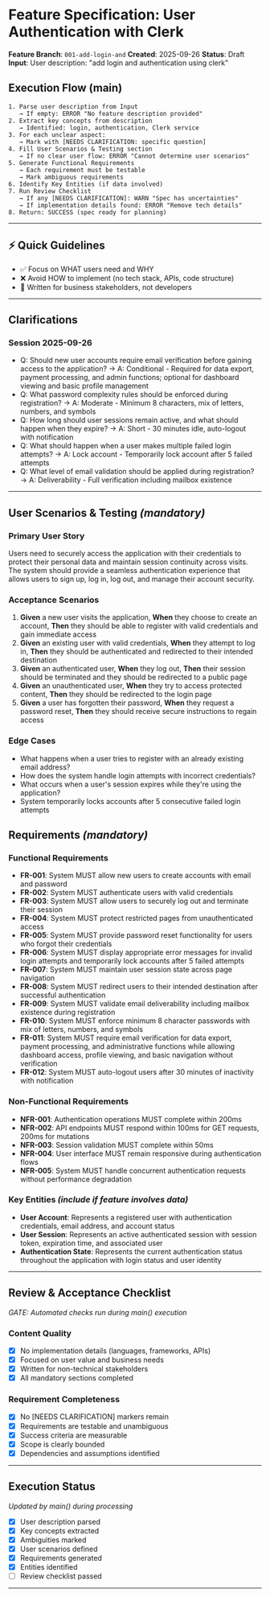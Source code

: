 # Feature Specification: User Authentication with Clerk

**Feature Branch**: `001-add-login-and`
**Created**: 2025-09-26
**Status**: Draft
**Input**: User description: "add login and authentication using clerk"

## Execution Flow (main)
```
1. Parse user description from Input
   → If empty: ERROR "No feature description provided"
2. Extract key concepts from description
   → Identified: login, authentication, Clerk service
3. For each unclear aspect:
   → Mark with [NEEDS CLARIFICATION: specific question]
4. Fill User Scenarios & Testing section
   → If no clear user flow: ERROR "Cannot determine user scenarios"
5. Generate Functional Requirements
   → Each requirement must be testable
   → Mark ambiguous requirements
6. Identify Key Entities (if data involved)
7. Run Review Checklist
   → If any [NEEDS CLARIFICATION]: WARN "Spec has uncertainties"
   → If implementation details found: ERROR "Remove tech details"
8. Return: SUCCESS (spec ready for planning)
```

---

## ⚡ Quick Guidelines
- ✅ Focus on WHAT users need and WHY
- ❌ Avoid HOW to implement (no tech stack, APIs, code structure)
- 👥 Written for business stakeholders, not developers

---

## Clarifications

### Session 2025-09-26
- Q: Should new user accounts require email verification before gaining access to the application? → A: Conditional - Required for data export, payment processing, and admin functions; optional for dashboard viewing and basic profile management
- Q: What password complexity rules should be enforced during registration? → A: Moderate - Minimum 8 characters, mix of letters, numbers, and symbols
- Q: How long should user sessions remain active, and what should happen when they expire? → A: Short - 30 minutes idle, auto-logout with notification
- Q: What should happen when a user makes multiple failed login attempts? → A: Lock account - Temporarily lock account after 5 failed attempts
- Q: What level of email validation should be applied during registration? → A: Deliverability - Full verification including mailbox existence

---

## User Scenarios & Testing *(mandatory)*

### Primary User Story
Users need to securely access the application with their credentials to protect their personal data and maintain session continuity across visits. The system should provide a seamless authentication experience that allows users to sign up, log in, log out, and manage their account security.

### Acceptance Scenarios
1. **Given** a new user visits the application, **When** they choose to create an account, **Then** they should be able to register with valid credentials and gain immediate access
2. **Given** an existing user with valid credentials, **When** they attempt to log in, **Then** they should be authenticated and redirected to their intended destination
3. **Given** an authenticated user, **When** they log out, **Then** their session should be terminated and they should be redirected to a public page
4. **Given** an unauthenticated user, **When** they try to access protected content, **Then** they should be redirected to the login page
5. **Given** a user has forgotten their password, **When** they request a password reset, **Then** they should receive secure instructions to regain access

### Edge Cases
- What happens when a user tries to register with an already existing email address?
- How does the system handle login attempts with incorrect credentials?
- What occurs when a user's session expires while they're using the application?
- System temporarily locks accounts after 5 consecutive failed login attempts

## Requirements *(mandatory)*

### Functional Requirements
- **FR-001**: System MUST allow new users to create accounts with email and password
- **FR-002**: System MUST authenticate users with valid credentials
- **FR-003**: System MUST allow users to securely log out and terminate their session
- **FR-004**: System MUST protect restricted pages from unauthenticated access
- **FR-005**: System MUST provide password reset functionality for users who forgot their credentials
- **FR-006**: System MUST display appropriate error messages for invalid login attempts and temporarily lock accounts after 5 failed attempts
- **FR-007**: System MUST maintain user session state across page navigation
- **FR-008**: System MUST redirect users to their intended destination after successful authentication
- **FR-009**: System MUST validate email deliverability including mailbox existence during registration
- **FR-010**: System MUST enforce minimum 8 character passwords with mix of letters, numbers, and symbols
- **FR-011**: System MUST require email verification for data export, payment processing, and administrative functions while allowing dashboard access, profile viewing, and basic navigation without verification
- **FR-012**: System MUST auto-logout users after 30 minutes of inactivity with notification

### Non-Functional Requirements
- **NFR-001**: Authentication operations MUST complete within 200ms
- **NFR-002**: API endpoints MUST respond within 100ms for GET requests, 200ms for mutations
- **NFR-003**: Session validation MUST complete within 50ms
- **NFR-004**: User interface MUST remain responsive during authentication flows
- **NFR-005**: System MUST handle concurrent authentication requests without performance degradation

### Key Entities *(include if feature involves data)*
- **User Account**: Represents a registered user with authentication credentials, email address, and account status
- **User Session**: Represents an active authenticated session with session token, expiration time, and associated user
- **Authentication State**: Represents the current authentication status throughout the application with login status and user identity

---

## Review & Acceptance Checklist
*GATE: Automated checks run during main() execution*

### Content Quality
- [x] No implementation details (languages, frameworks, APIs)
- [x] Focused on user value and business needs
- [x] Written for non-technical stakeholders
- [x] All mandatory sections completed

### Requirement Completeness
- [x] No [NEEDS CLARIFICATION] markers remain
- [x] Requirements are testable and unambiguous
- [x] Success criteria are measurable
- [x] Scope is clearly bounded
- [x] Dependencies and assumptions identified

---

## Execution Status
*Updated by main() during processing*

- [x] User description parsed
- [x] Key concepts extracted
- [x] Ambiguities marked
- [x] User scenarios defined
- [x] Requirements generated
- [x] Entities identified
- [ ] Review checklist passed

---